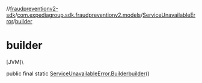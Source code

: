 //[fraudpreventionv2-sdk](../../../index.md)/[com.expediagroup.sdk.fraudpreventionv2.models](../index.md)/[ServiceUnavailableError](index.md)/[builder](builder.md)

# builder

[JVM]\

public final static [ServiceUnavailableError.Builder](-builder/index.md)[builder](builder.md)()

